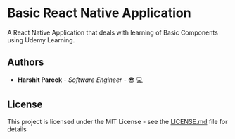 # Basic React Native Application

A React Native Application that deals with learning of Basic Components using Udemy Learning.

## Authors

* **Harshit Pareek** - *Software Engineer* - :sunglasses: :computer:


## License

This project is licensed under the MIT License - see the [LICENSE.md](LICENSE.md) file for details
